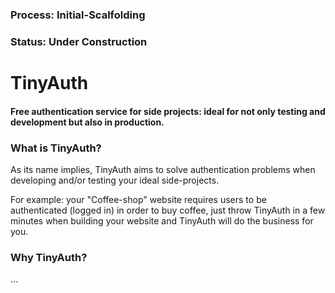 ### Process: Initial-Scalfolding
### Status: Under Construction

# TinyAuth
#### Free authentication service for side projects: ideal for not only testing and development but also in production.

### What is TinyAuth?

As its name implies, TinyAuth aims to solve authentication problems when developing and/or testing your ideal side-projects.

For example: your "Coffee-shop" website requires users to be authenticated (logged in) in order to buy coffee, just throw TinyAuth in a few minutes when building your website and TinyAuth will do the business for you.

### Why TinyAuth?

...
